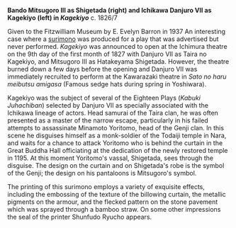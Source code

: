 
**Bando Mitsugoro III as Shigetada (right) and Ichikawa Danjuro VII as Kagekiyo (left) in _Kagekiyo_** c. 1826/7

Given to the Fitzwilliam Museum by E. Evelyn Barron in 1937
An interesting case where a [surimono](/theme/surimono-and-special-printing-effects) was produced for a play that was advertised but never performed. _Kagekiyo_ was announced to open at the Ichimura theatre on the 9th day of the first month of 1827 with Danjuro VII as Taira no Kagekiyo, and Mitsugoro III as Hatakeyama Shigetada. However, the theatre burned down a few days before the opening and Danjuro VII was immediately recruited to perform at the Kawarazaki theatre in _Sato no haru meibutsu amigasa_ (Famous sedge hats during spring in Yoshiwara).

Kagekiyo was the subject of several of the Eighteen Plays (_Kabuki Juhachiban_) selected by Danjuro VII as specially associated with the Ichikawa lineage of actors. Head samurai of the Taira clan, he was often presented as a master of the narrow escape, particularly in his failed attempts to assassinate Minamoto Yoritomo, head of the Genji clan. In this scene he disguises himself as a monk-soldier of the Todaiji temple in Nara, and waits for a chance to attack Yoritomo who is behind the curtain in the Great Buddha Hall officiating at the dedication of the newly restored temple in 1195. At this moment Yoritomo's vassal, Shigetada, sees through the disguise. The design on the curtain and on Shigetada's robe is the symbol of the Genji; the design on his pantaloons is Mitsugoro's symbol.

The printing of this surimono employs a variety of exquisite effects, including the embossing of the texture of the billowing curtain, the metallic pigments on the armour, and the flecked pattern on the stone pavement which was sprayed through a bamboo straw. On some other impressions the seal of the printer Shunfudo Ryucho appears.

